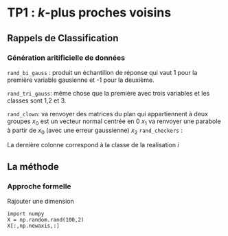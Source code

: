 # TP1 : $k$-plus proches voisins

## Rappels de Classification
### Génération aritificielle de données

`rand_bi_gauss` : produit un échantillon de réponse qui vaut 1 pour la première variable gausienne et -1 pour la deuxième.

`rand_tri_gauss`: même chose que la première avec trois variables et les classes sont 1,2 et 3.

`rand_clown`: va renvoyer des matrices du plan qui appartiennent à deux groupes
$x_0$ est un vecteur normal centrée en 0
$x_1$ va renvoyer une parabole à partir de $x_0$ (avec une erreur gaussienne)
$x_2$ 
`rand_checkers` : 

La dernière colonne correspond à la classe de la realisation $i$

## La méthode

### Approche formelle

Rajouter une dimension 
```
import numpy
X = np.random.rand(100,2)
X[:,np.newaxis,:]
```